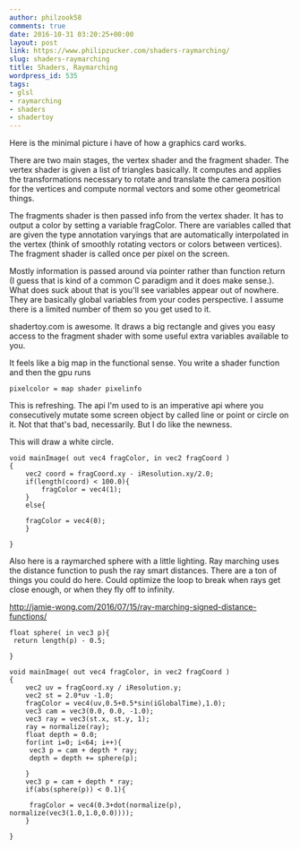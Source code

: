 ```yaml
---
author: philzook58
comments: true
date: 2016-10-31 03:20:25+00:00
layout: post
link: https://www.philipzucker.com/shaders-raymarching/
slug: shaders-raymarching
title: Shaders, Raymarching
wordpress_id: 535
tags:
- glsl
- raymarching
- shaders
- shadertoy
---
```


Here is the minimal picture i have of how a graphics card works.

There are two main stages, the vertex shader and the fragment shader. The vertex shader is given a list of triangles basically. It computes and applies the transformations necessary to rotate and translate the camera position for the vertices and compute normal vectors and some other geometrical things.

The fragments shader is then passed info from the vertex shader. It has to output a color by setting a variable fragColor. There are variables called that are given the type annotation varyings that are automatically interpolated in the vertex (think of smoothly rotating vectors or colors between vertices). The fragment shader is called once per pixel on the screen.

Mostly information is passed around via pointer rather than function return (I guess that is kind of a common C paradigm and it does make sense.). What does suck about that is you'll see variables appear out of nowhere. They are basically global variables from your codes perspective. I assume there is a limited number of them so you get used to it.

shadertoy.com is awesome. It draws a big rectangle and gives you easy access to the fragment shader with some useful extra variables available to you.

It feels like a big map in the functional sense. You write a shader function and then the gpu runs

    
    pixelcolor = map shader pixelinfo


This is refreshing. The api I'm used to is an imperative api where you consecutively mutate some screen object by called line or point or circle on it. Not that that's bad, necessarily. But I do like the newness.

This will draw a white circle.

    
    void mainImage( out vec4 fragColor, in vec2 fragCoord )
    {
        vec2 coord = fragCoord.xy - iResolution.xy/2.0; 
        if(length(coord) < 100.0){
        	fragColor = vec4(1);
        }
        else{
        
        fragColor = vec4(0);
        }
        
    }




Also here is a raymarched sphere with a little lighting. Ray marching uses the distance function to push the ray smart distances. There are a ton of things you could do here. Could optimize the loop to break when rays get close enough, or when they fly off to infinity.



http://jamie-wong.com/2016/07/15/ray-marching-signed-distance-functions/





    
    float sphere( in vec3 p){
     return length(p) - 0.5;
        
    }
    
    void mainImage( out vec4 fragColor, in vec2 fragCoord )
    {
    	vec2 uv = fragCoord.xy / iResolution.y;
        vec2 st = 2.0*uv -1.0;
    	fragColor = vec4(uv,0.5+0.5*sin(iGlobalTime),1.0);
        vec3 cam = vec3(0.0, 0.0, -1.0);
        vec3 ray = vec3(st.x, st.y, 1);
        ray = normalize(ray);
        float depth = 0.0;
        for(int i=0; i<64; i++){
         vec3 p = cam + depth * ray;
         depth = depth += sphere(p);
            
        }
        vec3 p = cam + depth * ray;
        if(abs(sphere(p)) < 0.1){
         
         fragColor = vec4(0.3+dot(normalize(p), normalize(vec3(1.0,1.0,0.0)))); 
        }
        
    }







